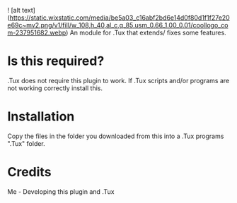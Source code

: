 ! [alt text] (https://static.wixstatic.com/media/be5a03_c16abf2bd6e14d0f80d1f1f27e20e69c~mv2.png/v1/fill/w_108,h_40,al_c,q_85,usm_0.66_1.00_0.01/coollogo_com-237951682.webp)
An module for .Tux that extends/ fixes some features.


# Is this required?
.Tux does not require this plugin to work. If .Tux scripts and/or programs are not working correctly install this.

# Installation
Copy the files in the folder you downloaded from this into a .Tux programs ".Tux" folder.


# Credits

Me - Developing this plugin and .Tux
